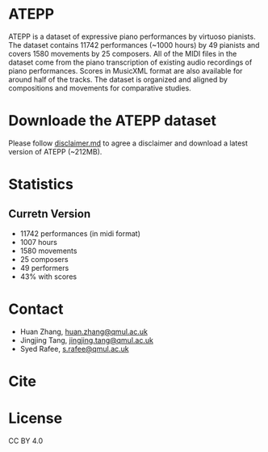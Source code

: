 # ATEPP
ATEPP is a dataset of expressive piano performances by virtuoso pianists. The dataset contains 11742 performances (~1000 hours) by 49 pianists and covers 1580 movements by 25 composers. All of the MIDI files in the dataset come from the piano transcription of existing audio recordings of piano performances. Scores in MusicXML format are also available for around half of the tracks. The dataset is organized and aligned by compositions and movements for comparative studies.
# Downloade the ATEPP dataset
Please follow [disclaimer.md](https://github.com/BetsyTang/ATEPP/blob/master/disclaimer.md) to agree a disclaimer and download a latest version of ATEPP (~212MB).
# Statistics
## Curretn Version
- 11742 performances (in midi format)
- 1007 hours
- 1580 movements
- 25 composers
- 49 performers
- 43% with scores
# Contact
- Huan Zhang, huan.zhang@qmul.ac.uk
- Jingjing Tang, jingjing.tang@qmul.ac.uk
- Syed Rafee, s.rafee@qmul.ac.uk
# Cite
# License
CC BY 4.0
